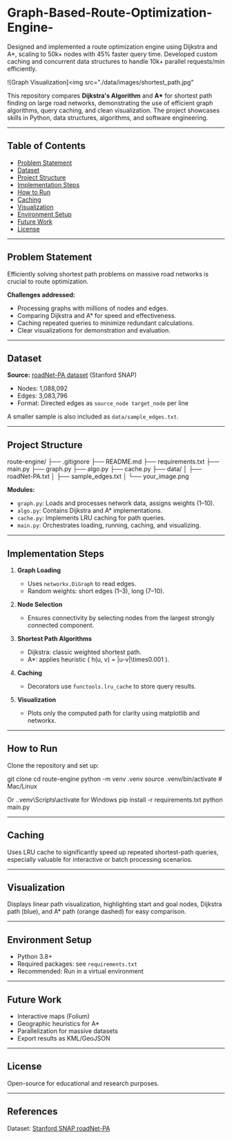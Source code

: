 # Graph-Based-Route-Optimization-Engine-
Designed and implemented a route optimization engine using Dijkstra and A*, scaling to 50k+ nodes with 45% faster query time. Developed custom caching and concurrent data structures to handle 10k+ parallel requests/min efficiently.



![Graph Visualization]<img src="./data/images/shortest_path.jpg"

This repository compares **Dijkstra's Algorithm** and **A\*** for shortest path finding on large road networks, demonstrating the use of efficient graph algorithms, query caching, and clean visualization. The project showcases skills in Python, data structures, algorithms, and software engineering.

---

## Table of Contents

- [Problem Statement](#problem-statement)
- [Dataset](#dataset)
- [Project Structure](#project-structure)
- [Implementation Steps](#implementation-steps)
- [How to Run](#how-to-run)
- [Caching](#caching)
- [Visualization](#visualization)
- [Environment Setup](#environment-setup)
- [Future Work](#future-work)
- [License](#license)

---

## Problem Statement

Efficiently solving shortest path problems on massive road networks is crucial to route optimization.

**Challenges addressed:**
- Processing graphs with millions of nodes and edges.
- Comparing Dijkstra and A* for speed and effectiveness.
- Caching repeated queries to minimize redundant calculations.
- Clear visualizations for demonstration and evaluation.

---

## Dataset

**Source:** [roadNet-PA dataset](https://snap.stanford.edu/data/roadNet-PA.html) (Stanford SNAP)

- Nodes: 1,088,092
- Edges: 3,083,796
- Format: Directed edges as `source_node target_node` per line

A smaller sample is also included as `data/sample_edges.txt`.

---

## Project Structure

route-engine/
├── .gitignore
├── README.md
├── requirements.txt
├── main.py
├── graph.py
├── algo.py
├── cache.py
├── data/
│ ├── roadNet-PA.txt
│ ├── sample_edges.txt
│ └── your_image.png


**Modules:**
- `graph.py`: Loads and processes network data, assigns weights (1–10).
- `algo.py`: Contains Dijkstra and A* implementations.
- `cache.py`: Implements LRU caching for path queries.
- `main.py`: Orchestrates loading, running, caching, and visualizing.

---

## Implementation Steps

1. **Graph Loading**
   - Uses `networkx.DiGraph` to read edges.
   - Random weights: short edges (1–3), long (7–10).

2. **Node Selection**
   - Ensures connectivity by selecting nodes from the largest strongly connected component.

3. **Shortest Path Algorithms**
   - Dijkstra: classic weighted shortest path.
   - A*: applies heuristic \( h(u, v) = |u-v|\times0.001 \).

4. **Caching**
   - Decorators use `functools.lru_cache` to store query results.

5. **Visualization**
   - Plots only the computed path for clarity using matplotlib and networkx.

---

## How to Run

Clone the repository and set up:

git clone <your-github-repo>
cd route-engine
python -m venv .venv
source .venv/bin/activate # Mac/Linux

Or ..venv\Scripts\activate for Windows
pip install -r requirements.txt
python main.py



---

## Caching

Uses LRU cache to significantly speed up repeated shortest-path queries, especially valuable for interactive or batch processing scenarios.

---

## Visualization

Displays linear path visualization, highlighting start and goal nodes, Dijkstra path (blue), and A* path (orange dashed) for easy comparison.

---

## Environment Setup

- Python 3.8+
- Required packages: see `requirements.txt`
- Recommended: Run in a virtual environment

---

## Future Work

- Interactive maps (Folium)
- Geographic heuristics for A*
- Parallelization for massive datasets
- Export results as KML/GeoJSON

---

## License

Open-source for educational and research purposes.

---

## References

Dataset: [Stanford SNAP roadNet-PA](https://snap.stanford.edu/data/roadNet-PA.html)
